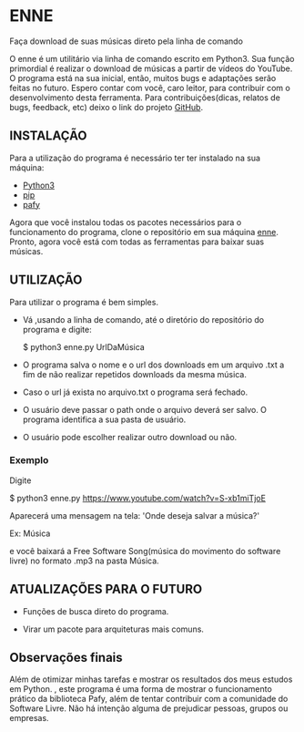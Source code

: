 # ENNE
Faça download de suas músicas direto pela linha de comando

O enne é um utilitário via linha de comando escrito em Python3. Sua função primordial é realizar o download de músicas a partir de vídeos do YouTube.
O programa está na sua inicial, então, muitos bugs e adaptações serão feitas no futuro. Espero contar com você, caro leitor, para contribuir com o desenvolvimento desta ferramenta.
Para contribuições(dicas, relatos de bugs, feedback, etc) deixo o link do projeto [GitHub](https://github.com/viktorsht/enne).

## INSTALAÇÃO

Para a utilização do programa é necessário ter ter instalado na sua máquina:

- [Python3](https://www.python.org/downloads/)
- [pip](https://pypi.org/project/pip/)
- [pafy](https://pypi.org/project/pafy/)

Agora que você instalou todas os pacotes necessários para o funcionamento do programa, clone o repositório em sua máquina [enne](https://github.com/viktorsht/enne.git).  
Pronto, agora você está com todas as ferramentas para baixar suas músicas.  


## UTILIZAÇÃO

Para utilizar o programa é bem simples.
- Vá ,usando a linha de comando, até o diretório do repositório do programa e digite:

  $ python3 enne.py UrlDaMúsica

- O programa salva o nome e o url dos downloads em um arquivo .txt a fim de não realizar repetidos downloads da mesma música.  

- Caso o url já exista no arquivo.txt o programa será fechado.  

- O usuário deve passar o path onde o arquivo deverá ser salvo. O programa identifica a sua pasta de usuário.

- O usuário pode escolher realizar outro download ou não.

### Exemplo

Digite  

  $ python3 enne.py https://www.youtube.com/watch?v=S-xb1miTjoE

Aparecerá uma mensagem na tela: 'Onde deseja salvar a música?'   

  Ex: Música  

e você baixará a Free Software Song(música do movimento do software livre) no formato .mp3 na pasta Música.

## ATUALIZAÇÕES PARA O FUTURO


- Funções de busca direto do programa.

- Virar um pacote para arquiteturas mais comuns.

## Observações finais

Além de otimizar minhas tarefas e mostrar os resultados dos meus estudos em Python. , este programa é uma forma de mostrar o funcionamento prático da biblioteca Pafy, além de tentar contribuir com a comunidade do Software Livre. Não há intenção alguma de prejudicar pessoas, grupos ou empresas.
